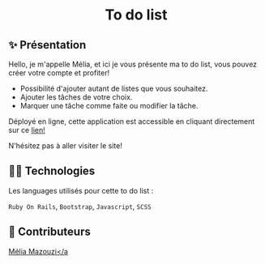 <h1 align="center">To do list</h1>

## ✨ Présentation

Hello, je m'appelle Mélia, et ici je vous présente ma to do list, vous pouvez créer votre compte et profiter!

- Possibilité d'ajouter autant de listes que vous souhaitez.
- Ajouter les tâches de votre choix.
- Marquer une tâche comme faite ou modifier la tâche.

Déployé en ligne, cette application est accessible en cliquant directement sur ce <a href="https://app-7083fe49-1d9e-4ef5-9f72-079a714ca80c.cleverapps.io/">lien!</a>

 N'hésitez pas à aller visiter le site! 

## 👩‍💻 Technologies

Les languages utilisés pour cette to do list : 

`Ruby On Rails`, `Bootstrap`, `Javascript`, `SCSS`

## 👥 Contributeurs

<a href="https://github.com/meliamzz">Mélia Mazouzi</a
